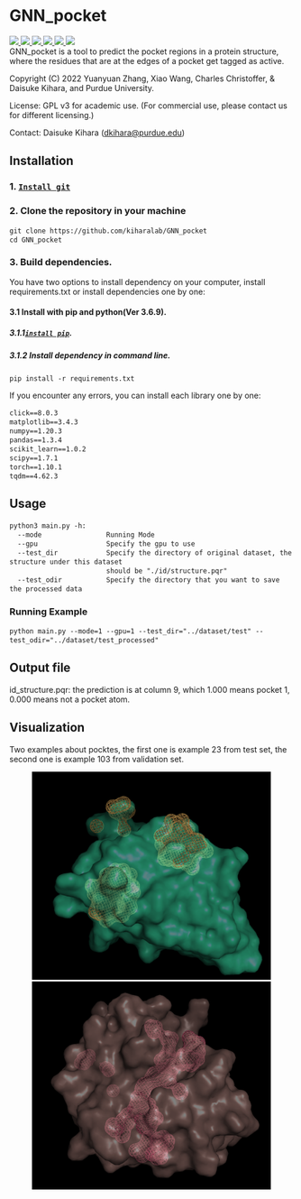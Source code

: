 # GNN_pocket

<a href="https://github.com/marktext/marktext/releases/latest">
   <img src="https://img.shields.io/badge/GNN_pocket-v1.0.0-green">
   <img src="https://img.shields.io/badge/platform-Linux%20-green">
   <img src="https://img.shields.io/badge/Language-python3-green">
   <img src="https://img.shields.io/badge/Language-C-green">
   <img src="https://img.shields.io/badge/dependencies-tested-green">
   <img src="https://img.shields.io/badge/licence-GNU-green">
</a>      <br>
GNN_pocket  is a tool to predict the pocket regions in a protein structure, where the residues that are at the edges of a pocket get tagged as active.

Copyright (C) 2022 Yuanyuan Zhang, Xiao Wang, Charles Christoffer, & Daisuke Kihara, and Purdue University.

License: GPL v3 for academic use. (For commercial use, please contact us for different licensing.)

Contact: Daisuke Kihara (dkihara@purdue.edu)

## Installation

### 1. [`Install git`](https://git-scm.com/book/en/v2/Getting-Started-Installing-Git)

### 2. Clone the repository in your machine

```
git clone https://github.com/kiharalab/GNN_pocket
cd GNN_pocket
```
### 3. Build dependencies.

You have two options to install dependency on your computer, install requirements.txt or install dependencies one by one:

#### 3.1 Install with pip and python(Ver 3.6.9).

##### 3.1.1[`install pip`](https://pip.pypa.io/en/stable/installing/).

##### 3.1.2  Install dependency in command line.

```
pip install -r requirements.txt 
```

If you encounter any errors, you can install each library one by one:

```
click==8.0.3
matplotlib==3.4.3
numpy==1.20.3
pandas==1.3.4
scikit_learn==1.0.2
scipy==1.7.1
torch==1.10.1
tqdm==4.62.3
```


## Usage

```
python3 main.py -h:
  --mode                Running Mode
  --gpu                 Specify the gpu to use
  --test_dir            Specify the directory of original dataset, the structure under this dataset 
                        should be "./id/structure.pqr"
  --test_odir           Specify the directory that you want to save the processed data
```


### Running Example

```
python main.py --mode=1 --gpu=1 --test_dir="../dataset/test" --test_odir="../dataset/test_processed"
```

## Output file

id_structure.pqr: the prediction is at column 9, which 1.000 means pocket 1, 0.000 means not a pocket atom.
## Visualization
Two examples about pocktes, the first one is example 23 from test set, the second one is example 103 from validation set.
<figure class="half">
    <img src="https://github.com/Zhang038/GNN_pocket/blob/master/example/23_pred.png" width="500"/>
    <img src="https://github.com/Zhang038/GNN_pocket/blob/master/example/103_pred.png" width="500"/>
</figure>
